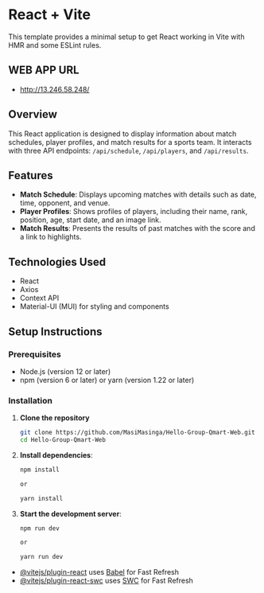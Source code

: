 # React + Vite

This template provides a minimal setup to get React working in Vite with HMR and some ESLint rules.


## WEB APP URL
- http://13.246.58.248/

## Overview
This React application is designed to display information about match schedules, player profiles, and match results for a sports team. It interacts with three API endpoints: `/api/schedule`, `/api/players`, and `/api/results`.

## Features
- **Match Schedule**: Displays upcoming matches with details such as date, time, opponent, and venue.
- **Player Profiles**: Shows profiles of players, including their name, rank, position, age, start date, and an image link.
- **Match Results**: Presents the results of past matches with the score and a link to highlights.

## Technologies Used
- React
- Axios
- Context API
- Material-UI (MUI) for styling and components

## Setup Instructions

### Prerequisites
- Node.js (version 12 or later)
- npm (version 6 or later) or yarn (version 1.22 or later)

### Installation
1. **Clone the repository**
   ```bash
   git clone https://github.com/MasiMasinga/Hello-Group-Qmart-Web.git
   cd Hello-Group-Qmart-Web

2. **Install dependencies**:
    ```bash
    npm install
    
    or

    yarn install

3. **Start the development server**:
    ```bash
    npm run dev

    or
    
    yarn run dev


- [@vitejs/plugin-react](https://github.com/vitejs/vite-plugin-react/blob/main/packages/plugin-react/README.md) uses [Babel](https://babeljs.io/) for Fast Refresh
- [@vitejs/plugin-react-swc](https://github.com/vitejs/vite-plugin-react-swc) uses [SWC](https://swc.rs/) for Fast Refresh
